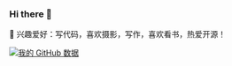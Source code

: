 ### Hi there 👋


🌱 兴趣爱好：写代码，喜欢摄影，写作，喜欢看书，热爱开源！

[![我的 GitHub 数据](https://github-readme-stats.vercel.app/api?username=xiao2shiqi)]()
